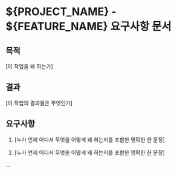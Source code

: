 # ${PROJECT_NAME} - ${FEATURE_NAME} 요구사항 문서

## 목적

[이 작업을 왜 하는가]

## 결과

[이 작업의 결과물은 무엇인가]

## 요구사항

1. [누가 언제 어디서 무엇을 어떻게 왜 하는지를 포함한 명확한 한 문장]

2. [누가 언제 어디서 무엇을 어떻게 왜 하는지를 포함한 명확한 한 문장]

...

<!--
작성 가이드:
- 목적과 결과는 반드시 한 문장으로 명확하게 작성
- 시간 관련 내용은 중요하지 않으므로 최소화
- 세부 요구사항은 구체적이고 측정 가능하게 작성
- 애매한 표현 피하기 (대략, 적당히, 잘 등)
- 각 요구사항마다 육하원칙 모두 작성하여 기준 문서로 활용

변수 사용 가이드:
- ${PROJECT_NAME}: 프로젝트명으로 자동 대체
- ${FEATURE_NAME}: 피쳐명으로 자동 대체
- 하드코딩된 경로나 이름 대신 변수 활용으로 재사용성 향상
-->
